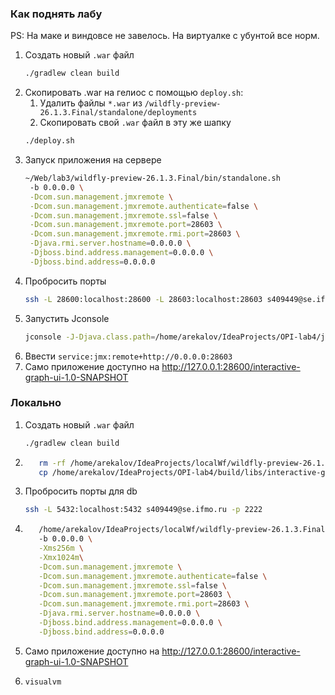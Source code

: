 ### Как поднять лабу
PS: На маке и виндовсе не завелось. На виртуалке с убунтой все норм.

1. Создать новый `.war` файл
   ```bash
   ./gradlew clean build
   ``` 
2. Скопировать .war на гелиос с помощью `deploy.sh`:
   1. Удалить файлы `*.war` из `/wildfly-preview-26.1.3.Final/standalone/deployments`
   2. Cкопировать свой `.war` файл в эту же шапку
   ```bash
   ./deploy.sh
   ```
3. Запуск приложения на сервере
   ```bash
   ~/Web/lab3/wildfly-preview-26.1.3.Final/bin/standalone.sh 
    -b 0.0.0.0 \
    -Dcom.sun.management.jmxremote \
    -Dcom.sun.management.jmxremote.authenticate=false \
    -Dcom.sun.management.jmxremote.ssl=false \
    -Dcom.sun.management.jmxremote.port=28603 \
    -Dcom.sun.management.jmxremote.rmi.port=28603 \
    -Djava.rmi.server.hostname=0.0.0.0 \
    -Djboss.bind.address.management=0.0.0.0 \
    -Djboss.bind.address=0.0.0.0
   ```
4. Пробросить порты
   ```bash
   ssh -L 28600:localhost:28600 -L 28603:localhost:28603 s409449@se.ifmo.ru -p 2222
   ```
5. Запустить Jconsole
   ```bash
   jconsole -J-Djava.class.path=/home/arekalov/IdeaProjects/OPI-lab4/jboss-cli-client.jar
   ```
6. Ввести `service:jmx:remote+http://0.0.0.0:28603`
7. Само приложение доcтупно на http://127.0.0.1:28600/interactive-graph-ui-1.0-SNAPSHOT

### Локально
1. Создать новый `.war` файл
   ```bash
   ./gradlew clean build
   ``` 
2. ```bash
      rm -rf /home/arekalov/IdeaProjects/localWf/wildfly-preview-26.1.3.Final/standalone/deployments/interactive-graph-ui-1.0-SNAPSHOT*
      cp /home/arekalov/IdeaProjects/OPI-lab4/build/libs/interactive-graph-ui-1.0-SNAPSHOT.war /home/arekalov/IdeaProjects/localWf/wildfly-preview-26.1.3.Final/standalone/deployments
   ```
3. Пробросить порты для db
   ```bash
   ssh -L 5432:localhost:5432 s409449@se.ifmo.ru -p 2222
   ```
4. ```bash
      /home/arekalov/IdeaProjects/localWf/wildfly-preview-26.1.3.Final/bin/standalone.sh
      -b 0.0.0.0 \
      -Xms256m \
      -Xmx1024m\
      -Dcom.sun.management.jmxremote \
      -Dcom.sun.management.jmxremote.authenticate=false \
      -Dcom.sun.management.jmxremote.ssl=false \
      -Dcom.sun.management.jmxremote.port=28603 \
      -Dcom.sun.management.jmxremote.rmi.port=28603 \
      -Djava.rmi.server.hostname=0.0.0.0 \
      -Djboss.bind.address.management=0.0.0.0 \
      -Djboss.bind.address=0.0.0.0
   ```
5. Само приложение доcтупно на http://127.0.0.1:28600/interactive-graph-ui-1.0-SNAPSHOT
6. ```bash
   visualvm
   ```
